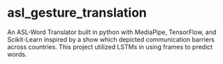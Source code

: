 # asl_gesture_translation
An ASL-Word Translator built in python with MediaPipe, TensorFlow, and Scikit-Learn inspired by a show which depicted communication barriers across countries. This project utilized LSTMs in using frames to predict words.
